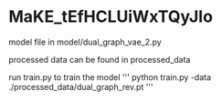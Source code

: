 # MaKE_tEfHCLUiWxTQyJIo

model file in model/dual_graph_vae_2.py

processed data can be found in processed_data

run train.py to train the model
'''
python train.py -data ./processed_data/dual_graph_rev.pt
'''
